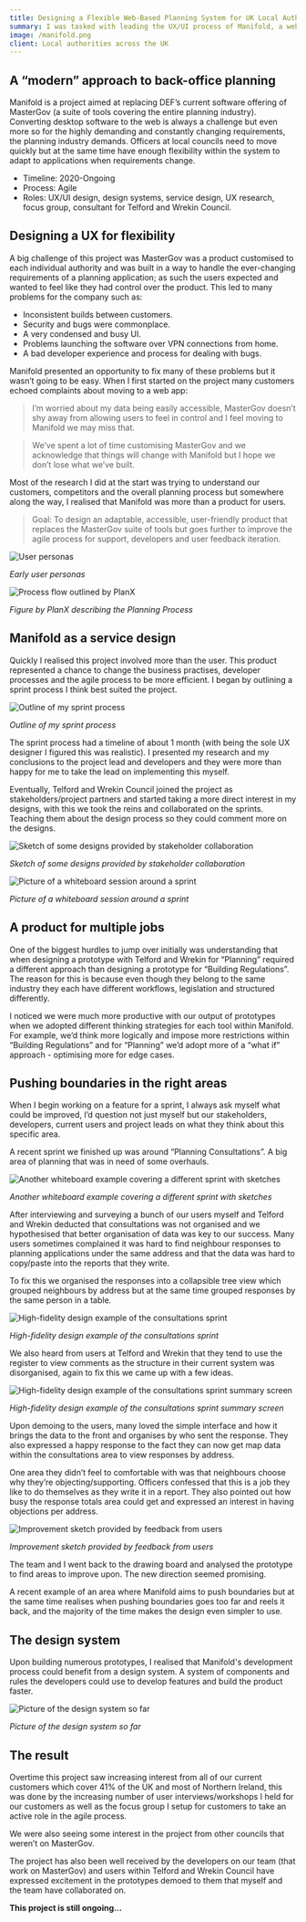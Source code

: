 ```yaml
---
title: Designing a Flexible Web-Based Planning System for UK Local Authorities
summary: I was tasked with leading the UX/UI process of Manifold, a web-based replacement for back-office planning solutions. Everything from research analysis, stakeholder/developer collaboration, design system, and UI/wireframing.
image: /manifold.png
client: Local authorities across the UK
---
```


## A “modern” approach to back-office planning

Manifold is a project aimed at replacing DEF’s current software offering of MasterGov (a suite of tools covering the entire planning industry). Converting desktop software to the web is always a challenge but even more so for the highly demanding and constantly changing requirements, the planning industry demands. Officers at local councils need to move quickly but at the same time have enough flexibility within the system to adapt to applications when requirements change.

- Timeline: 2020-Ongoing
- Process: Agile
- Roles: UX/UI design, design systems, service design, UX research, focus group, consultant for Telford and Wrekin Council.

## Designing a UX for flexibility

A big challenge of this project was MasterGov was a product customised to each individual authority and was built in a way to handle the ever-changing requirements of a planning application; as such the users expected and wanted to feel like they had control over the product. This led to many problems for the company such as:

- Inconsistent builds between customers.
- Security and bugs were commonplace.
- A very condensed and busy UI.
- Problems launching the software over VPN connections from home.
- A bad developer experience and process for dealing with bugs.

Manifold presented an opportunity to fix many of these problems but it wasn’t going to be easy. When I first started on the project many customers echoed complaints about moving to a web app:

> I’m worried about my data being easily accessible, MasterGov doesn’t shy away from allowing users to feel in control and I feel moving to Manifold we may miss that.

> We’ve spent a lot of time customising MasterGov and we acknowledge that things will change with Manifold but I hope we don’t lose what we’ve built.

Most of the research I did at the start was trying to understand our customers, competitors and the overall planning process but somewhere along the way, I realised that Manifold was more than a product for users.

> Goal: To design an adaptable, accessible, user-friendly product that replaces the MasterGov suite of tools but goes further to improve the agile process for support, developers and user feedback iteration.

![User personas](/manifold-1.png)

_Early user personas_

![Process flow outlined by PlanX](/manifold-2.png)

_Figure by PlanX describing the Planning Process_

## Manifold as a service design

Quickly I realised this project involved more than the user. This product represented a chance to change the business practises, developer processes and the agile process to be more efficient. I began by outlining a sprint process I think best suited the project.

![Outline of my sprint process](/manifold-3.jpeg)

_Outline of my sprint process_

The sprint process had a timeline of about 1 month (with being the sole UX designer I figured this was realistic). I presented my research and my conclusions to the project lead and developers and they were more than happy for me to take the lead on implementing this myself.

Eventually, Telford and Wrekin Council joined the project as stakeholders/project partners and started taking a more direct interest in my designs, with this we took the reins and collaborated on the sprints. Teaching them about the design process so they could comment more on the designs.

![Sketch of some designs provided by stakeholder collaboration](/manifold-4.jpeg)

_Sketch of some designs provided by stakeholder collaboration_

![Picture of a whiteboard session around a sprint](/manifold-5.png)

_Picture of a whiteboard session around a sprint_

## A product for multiple jobs

One of the biggest hurdles to jump over initially was understanding that when designing a prototype with Telford and Wrekin for “Planning” required a different approach than designing a prototype for “Building Regulations”. The reason for this is because even though they belong to the same industry they each have different workflows, legislation and structured differently.

I noticed we were much more productive with our output of prototypes when we adopted different thinking strategies for each tool within Manifold. For example, we’d think more logically and impose more restrictions within “Building Regulations” and for “Planning” we’d adopt more of a “what if” approach - optimising more for edge cases.

## Pushing boundaries in the right areas

When I begin working on a feature for a sprint, I always ask myself what could be improved, I’d question not just myself but our stakeholders, developers, current users and project leads on what they think about this specific area.

A recent sprint we finished up was around “Planning Consultations”. A big area of planning that was in need of some overhauls.

![Another whiteboard example covering a different sprint with sketches](/manifold-6.png)

_Another whiteboard example covering a different sprint with sketches_

After interviewing and surveying a bunch of our users myself and Telford and Wrekin deducted that consultations was not organised and we hypothesised that better organisation of data was key to our success. Many users sometimes complained it was hard to find neighbour responses to planning applications under the same address and that the data was hard to copy/paste into the reports that they write.

To fix this we organised the responses into a collapsible tree view which grouped neighbours by address but at the same time grouped responses by the same person in a table.

![High-fidelity design example of the consultations sprint](/manifold-7.png)

_High-fidelity design example of the consultations sprint_

We also heard from users at Telford and Wrekin that they tend to use the register to view comments as the structure in their current system was disorganised, again to fix this we came up with a few ideas.

![High-fidelity design example of the consultations sprint summary screen](/manifold-8.png)

_High-fidelity design example of the consultations sprint summary screen_

Upon demoing to the users, many loved the simple interface and how it brings the data to the front and organises by who sent the response. They also expressed a happy response to the fact they can now get map data within the consultations area to view responses by address.

One area they didn’t feel to comfortable with was that neighbours choose why they’re objecting/supporting. Officers confessed that this is a job they like to do themselves as they write it in a report. They also pointed out how busy the response totals area could get and expressed an interest in having objections per address.

![Improvement sketch provided by feedback from users](/manifold-9.png)

_Improvement sketch provided by feedback from users_

The team and I went back to the drawing board and analysed the prototype to find areas to improve upon. The new direction seemed promising.

A recent example of an area where Manifold aims to push boundaries but at the same time realises when pushing boundaries goes too far and reels it back, and the majority of the time makes the design even simpler to use.

## The design system

Upon building numerous prototypes, I realised that Manifold's development process could benefit from a design system. A system of components and rules the developers could use to develop features and build the product faster.

![Picture of the design system so far](/manifold-10.png)

_Picture of the design system so far_

## The result

Overtime this project saw increasing interest from all of our current customers which cover 41% of the UK and most of Northern Ireland, this was done by the increasing number of user interviews/workshops I held for our customers as well as the focus group I setup for customers to take an active role in the agile process.

We were also seeing some interest in the project from other councils that weren’t on MasterGov.

The project has also been well received by the developers on our team (that work on MasterGov) and users within Telford and Wrekin Council have expressed excitement in the prototypes demoed to them that myself and the team have collaborated on.

**This project is still ongoing…**
